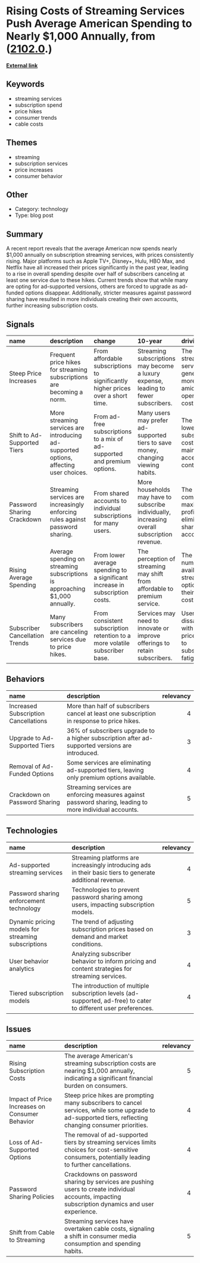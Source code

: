 # __Rising Costs of Streaming Services Push Average American Spending to Nearly $1,000 Annually__, from ([2102.0](https://kghosh.substack.com/p/2102.0).)

__[External link](https://9to5mac.com/2024/02/20/subscription-streaming-spend/)__



## Keywords

* streaming services
* subscription spend
* price hikes
* consumer trends
* cable costs

## Themes

* streaming
* subscription services
* price increases
* consumer behavior

## Other

* Category: technology
* Type: blog post

## Summary

A recent report reveals that the average American now spends nearly $1,000 annually on subscription streaming services, with prices consistently rising. Major platforms such as Apple TV+, Disney+, Hulu, HBO Max, and Netflix have all increased their prices significantly in the past year, leading to a rise in overall spending despite over half of subscribers canceling at least one service due to these hikes. Current trends show that while many are opting for ad-supported versions, others are forced to upgrade as ad-funded options disappear. Additionally, stricter measures against password sharing have resulted in more individuals creating their own accounts, further increasing subscription costs.

## Signals

| name                           | description                                                                           | change                                                                          | 10-year                                                                                      | driving-force                                                                             |   relevancy |
|:-------------------------------|:--------------------------------------------------------------------------------------|:--------------------------------------------------------------------------------|:---------------------------------------------------------------------------------------------|:------------------------------------------------------------------------------------------|------------:|
| Steep Price Increases          | Frequent price hikes for streaming subscriptions are becoming a norm.                 | From affordable subscriptions to significantly higher prices over a short time. | Streaming subscriptions may become a luxury expense, leading to fewer subscribers.           | The need for streaming services to generate more revenue amidst rising operational costs. |           4 |
| Shift to Ad-Supported Tiers    | More streaming services are introducing ad-supported options, affecting user choices. | From ad-free subscriptions to a mix of ad-supported and premium options.        | Many users may prefer ad-supported tiers to save money, changing viewing habits.             | The desire to lower subscription costs while maintaining access to content.               |           4 |
| Password Sharing Crackdown     | Streaming services are increasingly enforcing rules against password sharing.         | From shared accounts to individual subscriptions for many users.                | More households may have to subscribe individually, increasing overall subscription revenue. | The need for companies to maximize profits by eliminating shared accounts.                |           5 |
| Rising Average Spending        | Average spending on streaming subscriptions is approaching $1,000 annually.           | From lower average spending to a significant increase in subscription costs.    | The perception of streaming may shift from affordable to premium service.                    | The growing number of available streaming options and their rising costs.                 |           4 |
| Subscriber Cancellation Trends | Many subscribers are canceling services due to price hikes.                           | From consistent subscription retention to a more volatile subscriber base.      | Services may need to innovate or improve offerings to retain subscribers.                    | User dissatisfaction with rising prices leading to subscription fatigue.                  |           3 |

## Behaviors

| name                                 | description                                                                                              |   relevancy |
|:-------------------------------------|:---------------------------------------------------------------------------------------------------------|------------:|
| Increased Subscription Cancellations | More than half of subscribers cancel at least one subscription in response to price hikes.               |           4 |
| Upgrade to Ad-Supported Tiers        | 36% of subscribers upgrade to a higher subscription after ad-supported versions are introduced.          |           3 |
| Removal of Ad-Funded Options         | Some services are eliminating ad-supported tiers, leaving only premium options available.                |           4 |
| Crackdown on Password Sharing        | Streaming services are enforcing measures against password sharing, leading to more individual accounts. |           5 |

## Technologies

| name                                               | description                                                                                                      |   relevancy |
|:---------------------------------------------------|:-----------------------------------------------------------------------------------------------------------------|------------:|
| Ad-supported streaming services                    | Streaming platforms are increasingly introducing ads in their basic tiers to generate additional revenue.        |           4 |
| Password sharing enforcement technology            | Technologies to prevent password sharing among users, impacting subscription models.                             |           5 |
| Dynamic pricing models for streaming subscriptions | The trend of adjusting subscription prices based on demand and market conditions.                                |           3 |
| User behavior analytics                            | Analyzing subscriber behavior to inform pricing and content strategies for streaming services.                   |           4 |
| Tiered subscription models                         | The introduction of multiple subscription levels (ad-supported, ad-free) to cater to different user preferences. |           4 |

## Issues

| name                                           | description                                                                                                                                             |   relevancy |
|:-----------------------------------------------|:--------------------------------------------------------------------------------------------------------------------------------------------------------|------------:|
| Rising Subscription Costs                      | The average American's streaming subscription costs are nearing $1,000 annually, indicating a significant financial burden on consumers.                |           5 |
| Impact of Price Increases on Consumer Behavior | Steep price hikes are prompting many subscribers to cancel services, while some upgrade to ad-supported tiers, reflecting changing consumer priorities. |           4 |
| Loss of Ad-Supported Options                   | The removal of ad-supported tiers by streaming services limits choices for cost-sensitive consumers, potentially leading to further cancellations.      |           4 |
| Password Sharing Policies                      | Crackdowns on password sharing by services are pushing users to create individual accounts, impacting subscription dynamics and user experience.        |           4 |
| Shift from Cable to Streaming                  | Streaming services have overtaken cable costs, signaling a shift in consumer media consumption and spending habits.                                     |           5 |